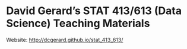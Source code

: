 # David Gerard’s STAT 413/613 (Data Science) Teaching Materials

Website: <http://dcgerard.github.io/stat_413_613/>
